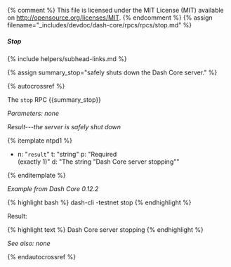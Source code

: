 {% comment %}
This file is licensed under the MIT License (MIT) available on
http://opensource.org/licenses/MIT.
{% endcomment %}
{% assign filename="_includes/devdoc/dash-core/rpcs/rpcs/stop.md" %}

##### Stop
{% include helpers/subhead-links.md %}

{% assign summary_stop="safely shuts down the Dash Core server." %}

{% autocrossref %}

The `stop` RPC {{summary_stop}}

*Parameters: none*

*Result---the server is safely shut down*

{% itemplate ntpd1 %}
- n: "`result`"
  t: "string"
  p: "Required<br>(exactly 1)"
  d: "The string \"Dash Core server stopping\""

{% enditemplate %}

*Example from Dash Core 0.12.2*

{% highlight bash %}
dash-cli -testnet stop
{% endhighlight %}

Result:

{% highlight text %}
Dash Core server stopping
{% endhighlight %}

*See also: none*

{% endautocrossref %}
